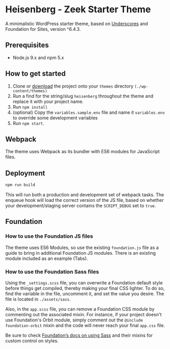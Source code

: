 # Heisenberg - Zeek Starter Theme

A minimalistic WordPress starter theme, based on <a href="http://underscores.me/">Underscores</a> and Foundation for Sites, version ^6.4.3.

## Prerequisites
* Node.js 9.x and npm 5.x

## How to get started
1. Clone or [download](https://github.com/ZeekInteractive/heisenberg/archive/master.zip "Download the Heisenberg Zip") the project onto your `themes` directory `(./wp-content/themes)`
2. Run a find for the string/slug `heisenberg` throughout the theme and replace it with your project name.
3. Run `npm install`
4. (optional) Copy the `variables.sample.env` file and name it `variables.env` to override some development variables 
5. Run `npm start`.

## Webpack
The theme uses Webpack as its bundler with ES6 modules for JavaScript files.

## Deployment
```bash
npm run build
```
This will run both a production and development set of webpack tasks. The enqueue hook will load the correct version of the JS file, based on whether your development/staging server contains the `SCRIPT_DEBUG` set to `true`.

## Foundation

### How to use the Foundation JS files
The theme uses ES6 Modules, so use the existing `foundation.js` file as a guide to bring in additional Foundation JS modules. There is an existing module included as an example (Tabs).

### How to use the Foundation Sass files
Using the `_settings.scss` file, you can overwrite a Foundation default style before things get compiled, thereby making your final CSS lighter.  To do so, find the variable in the file, uncomment it, and set the value you desire.  The file is located in `./assets/sass`.

Also, in the `app.scss` file, you can remove a Foundation CSS module by commenting out the associated mixin. For instance, if your project doesn't use Foundation's Orbit module, simply comment out the `@include foundation-orbit` mixin and the code will never reach your final `app.css` file.

Be sure to check <a href="http://foundation.zurb.com/sites/docs/sass.html" title="Zurb Foundation documentation on using Sass">Foundation’s docs on using Sass</a> and their mixins for custom control on styles.
